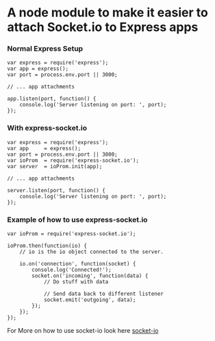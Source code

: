 # A node module to make it easier to attach Socket.io to Express apps

### Normal Express Setup
```
var express = require('express');
var app = express();
var port = process.env.port || 3000;

// ... app attachments

app.listen(port, function() {
    console.log('Server listening on port: ', port);
});

```

### With express-socket.io
```
var express = require('express');
var app     = express();
var port = process.env.port || 3000;
var ioProm  = require('express-socket.io');
var server  = ioProm.init(app);

// ... app attachments

server.listen(port, function() {
    console.log('Server listening on port: ', port);
});
```

### Example of how to use express-socket.io
```
var ioProm = require('express-socket.io');

ioProm.then(function(io) {
    // io is the io object connected to the server.
    
    io.on('connection', function(socket) {
        console.log('Connected!');
        socket.on('incoming', function(data) {
            // Do stuff with data

            // Send data back to different listener
            socket.emit('outgoing', data);
        });
    });
});
```
For More on how to use socket-io look here [socket-io](http://socket.io/docs/)